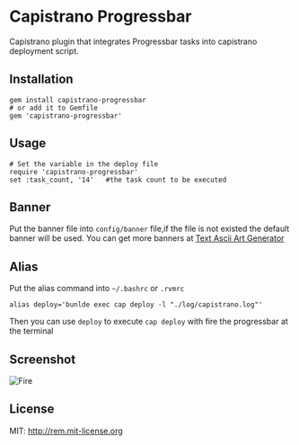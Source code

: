 # Capistrano Progressbar

Capistrano plugin that integrates Progressbar tasks into capistrano deployment script.

## Installation

    gem install capistrano-progressbar
    # or add it to Gemfile
    gem 'capistrano-progressbar'
## Usage

    # Set the variable in the deploy file
    require 'capistrano-progressbar'
    set :task_count, '14'   #the task count to be executed
## Banner

Put the banner file into `config/banner` file,if the file is not existed the default banner will be used.
You can get more banners at [Text Ascii Art Generator](http://patorjk.com/software/taag/)
    
## Alias

Put the alias command into `~/.bashrc` or `.rvmrc`

    alias deploy='bunlde exec cap deploy -l "./log/capistrano.log"'
    
Then you can use `deploy` to execute `cap deploy` with fire the progressbar at the terminal

## Screenshot
![Fire](http://i.imgur.com/GF6QE.jpg)
## License
MIT: http://rem.mit-license.org
